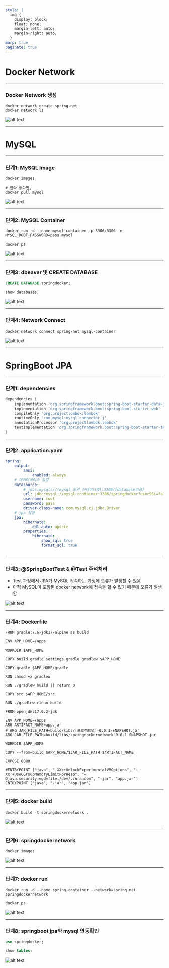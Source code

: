 ```yaml
---
style: |
  img {
    display: block;
    float: none;
    margin-left: auto;
    margin-right: auto;
  }
marp: true
paginate: true
---
```

# Docker Network

---
### Docker Network 생성
```shell
docker network create spring-net
docker network ls
```
![alt text](./img/image.png)

---
# MySQL 

---
### 단계1: MySQL Image 
```shell
docker images

# 만약 없다면,
docker pull mysql
```
![alt text](./img/image-1.png)

---
### 단계2: MySQL Container
```shell
docker run -d --name mysql-container -p 3306:3306 -e MYSQL_ROOT_PASSWORD=pass mysql

docker ps
```
![alt text](./img/image-2.png)

---
### 단계3: dbeaver 및 CREATE DATABASE
```sql
CREATE DATABASE springdocker;

show databases;
```
![alt text](./img/image-3.png)

---
### 단계4: Network Connect
```shell
docker network connect spring-net mysql-container
```
![alt text](./img/image-4.png)

---
# SpringBoot JPA

---
### 단계1:  dependencies
```gradle
dependencies {
	implementation 'org.springframework.boot:spring-boot-starter-data-jpa'
	implementation 'org.springframework.boot:spring-boot-starter-web'
	compileOnly 'org.projectlombok:lombok'
	runtimeOnly 'com.mysql:mysql-connector-j'
	annotationProcessor 'org.projectlombok:lombok'
	testImplementation 'org.springframework.boot:spring-boot-starter-test'
}
```

---
### 단계2: application.yaml
```yaml
spring:
    output:
        ansi:
            enabled: always
    # 데이터베이스 설정 
    datasource:
        # jdbc:mysql://[mysql 도커 컨테이너명]:3306/[database이름]
        url: jdbc:mysql://mysql-container:3306/springdocker?userSSL=false&allowPublicKeyRetrieval=true&serverTimezone=Asia/Seoul
        username: root
        password: pass
        driver-class-name: com.mysql.cj.jdbc.Driver
    # jpa 설정 
    jpa:
        hibernate:
            ddl-auto: update
        properties:
            hibernate:
                show_sql: true
                format_sql: true
                
```
---
### 단계3: @SpringBootTest & @Test 주석처리 
- Test 과정에서 JPA가 MySQL 접속하는 과정에 오류가 발생할 수 있음 
- 아직 MySQL이 포함된 docker network에 접속을 할 수 없기 때문에 오류가 발생함 

![alt text](./img/image-6.png)

---
### 단계4: Dockerfile
```docker
FROM gradle:7.6-jdk17-alpine as build

ENV APP_HOME=/apps

WORKDIR $APP_HOME

COPY build.gradle settings.gradle gradlew $APP_HOME

COPY gradle $APP_HOME/gradle

RUN chmod +x gradlew

RUN ./gradlew build || return 0

COPY src $APP_HOME/src

RUN ./gradlew clean build

FROM openjdk:17.0.2-jdk

ENV APP_HOME=/apps
ARG ARTIFACT_NAME=app.jar
# ARG JAR_FILE_PATH=build/libs/[프로젝트명]-0.0.1-SNAPSHOT.jar 
ARG JAR_FILE_PATH=build/libs/springdockernetwork-0.0.1-SNAPSHOT.jar 

WORKDIR $APP_HOME

COPY --from=build $APP_HOME/$JAR_FILE_PATH $ARTIFACT_NAME

EXPOSE 8080

#ENTRYPOINT ["java", "-XX:+UnlockExperimentalVMOptions", "-XX:+UseCGroupMemoryLimitForHeap", "-Djava.security.egd=file:/dev/./urandom", "-jar", "app.jar"]
ENTRYPOINT ["java", "-jar", "app.jar"]
```
---
### 단계5: docker build
```shell
docker build -t springdockernetwork .
```
![alt text](./img/image-5.png)

---
### 단계6: springdockernetwork
```shell
docker images
```
![alt text](./img/image-7.png)

---
### 단계7: docker run 
```shell
docker run -d --name spring-container --network=spring-net springdockernetwork

docker ps
```
![alt text](./img/image-8.png)

---
### 단계8: springboot jpa와 mysql 연동확인
```sql
use springdocker;

show tables;
```
![alt text](./img/image-9.png)
